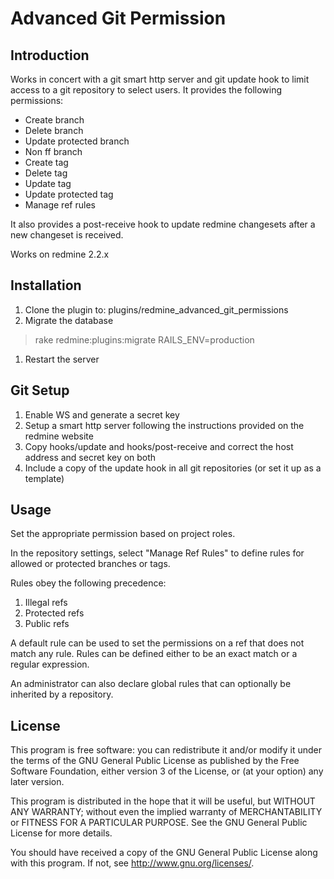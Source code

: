 # Advanced Git Permission

## Introduction

Works in concert with a git smart http server and git update hook to limit 
access to a git repository to select users.  It provides the following 
permissions:

* Create branch
* Delete branch
* Update protected branch
* Non ff branch
* Create tag
* Delete tag
* Update tag
* Update protected tag 
* Manage ref rules 

It also provides a post-receive hook to update redmine changesets after a new 
changeset is received.

Works on redmine 2.2.x

## Installation

1. Clone the plugin to: plugins/redmine_advanced_git_permissions
1. Migrate the database
> rake redmine:plugins:migrate RAILS_ENV=production
1. Restart the server

## Git Setup

1. Enable WS and generate a secret key
1. Setup a smart http server following the instructions provided on the redmine 
website
1. Copy hooks/update and hooks/post-receive and correct the host address and 
secret key on both
1. Include a copy of the update hook in all git repositories (or set it up as a 
template)

## Usage

Set the appropriate permission based on project roles.

In the repository settings, select "Manage Ref Rules" to define rules for 
allowed or protected branches or tags.

Rules obey the following precedence:

1. Illegal refs
2. Protected refs
3. Public refs

A default rule can be used to set the permissions on a ref that does not match 
any rule. Rules can be defined either to be an exact match or a regular 
expression.

An administrator can also declare global rules that can optionally be inherited 
by a repository.

## License

This program is free software: you can redistribute it and/or modify 
it under the terms of the GNU General Public License as published by
the Free Software Foundation, either version 3 of the License, or
(at your option) any later version.

This program is distributed in the hope that it will be useful,
but WITHOUT ANY WARRANTY; without even the implied warranty of
MERCHANTABILITY or FITNESS FOR A PARTICULAR PURPOSE.  See the
GNU General Public License for more details.

You should have received a copy of the GNU General Public License
along with this program.  If not, see <http://www.gnu.org/licenses/>.
